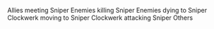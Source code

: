 



Allies meeting Sniper
Enemies killing Sniper
Enemies dying to Sniper
Clockwerk moving to Sniper
Clockwerk attacking Sniper
Others
